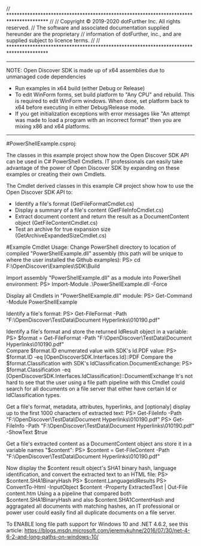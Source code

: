 ﻿// ***************************************************************************************
// 
//  Copyright © 2019-2020 dotFurther Inc. All rights reserved. 
//	 The software and associated documentation supplied hereunder are the proprietary 
//   information of dotFurther, inc., and are supplied subject to licence terms.
// 
// ***************************************************************************************

------------------------------------------------------------------------------------------------------------------------
NOTE: Open Discover SDK is made up of x64 assemblies due to unmanaged code dependencies

- Run examples in x64 build (either Debug or Release)
- To edit WinForm forms, set build platform to "Any CPU" and rebuild. This is required to edit WinForm windows. When done, set platform 
  back to x64 before executing in either Debug/Release mode.
- If you get initialization exceptions with error messages like "An attempt was made to load a program with
  an incorrect format" then you are mixing x86 and x64 platforms.
------------------------------------------------------------------------------------------------------------------------

#PowerShellExample.csproj:

The classes in this example project show how the Open Discover SDK API can be used in C# PowerShell Cmdlets. IT professionals
can easily take advantage of the power of Open Discover SDK by expanding on these examples or creating their own Cmdlets.

The Cmdlet derived classes in this example C# project show how to use the Open Discover SDK API to:
- Identify a file's format (GetFileFormatCmdlet.cs)
- Display a summary of a file's content (GetFileInfoCmdlet.cs)
- Extract document content and return the result as a DocumentContent object (GetFileContentCmdlet.cs)
- Test an archive for true expansion size (GetArchiveExpandedSizeCmdlet.cs)


#Example Cmdlet Usage:
Change PowerShell directory to location of compiled "PowerShellExample.dll" assembly (this path will be unique to where the user installed the Github examples):
  PS> cd F:\OpenDiscover\Examples\SDK\Build  

Import assembly "PowerShellExample.dll" as a module into PowerShell environment:
  PS> Import-Module .\PowerShellExample.dll -Force

Display all Cmdlets in "PowerShellExample.dll" module:
  PS> Get-Command -Module PowerShellExample       

Identify a file's format:
  PS> Get-FileFormat -Path "F:\OpenDiscover\TestData\Document Hyperlinks\010190.pdf"

Identify a file's format and store the returned IdResult object in a variable:
  PS> $format = Get-FileFormat -Path "F:\OpenDiscover\TestData\Document Hyperlinks\010190.pdf"  
Compare $format.ID enumerated value with SDK's Id.PDF value:
  PS> $format.ID -eq [OpenDiscoverSDK.Interfaces.Id]::PDF
Compare the $format.Classification with SDK's IdClassification.DocumentExchange:
  PS>  $format.Classification -eq [OpenDiscoverSDK.Interfaces.IdClassification]::DocumentExchange
It's not hard to see that the user using a file path pipeline with this Cmdlet could search for all documents on a file server that either 
have certain Id or IdClassification types.

Get a file's format, metadata, attributes, hyperlinks, and [optionaly] display up to the first 1000 characters of extracted text:
  PS> Get-FileInfo -Path "F:\OpenDiscover\TestData\Document Hyperlinks\010190.pdf" 
  PS> Get-FileInfo -Path "F:\OpenDiscover\TestData\Document Hyperlinks\010190.pdf" -ShowText $true

Get a file's extracted content as a DocumentContent object ans store it in a variable names "$content":
  PS> $content = Get-FileContent -Path "F:\OpenDiscover\TestData\Document Hyperlinks\010190.pdf"

Now display the $content result object's SHA1 binary hash, language identification, and convert the extracted text to an HTML file:
  PS> $content.SHA1BinaryHash
  PS> $content.LanguageIdResults
  PS> ConvertTo-Html -InputObject $content -Property ExtractedText | Out-File content.htm
Using a a pipeline that compared both $content.SHA1BinaryHash and also $content.SHA1ContentHash and aggragated all documents with matching hashes, an IT professional 
or power user could easily find all duplicate documents on a file server.


To ENABLE long file path support for Windows 10 and .NET 4.6.2, see this article:
 https://blogs.msdn.microsoft.com/jeremykuhne/2016/07/30/net-4-6-2-and-long-paths-on-windows-10/

		 